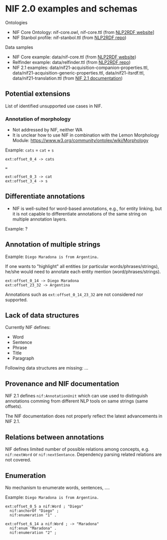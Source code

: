 # NIF 2.0 examples and schemas

Ontologies

* NIF Core Ontology: nif-core.owl, nif-core.ttl (from [NLP2RDF website](https://persistence.uni-leipzig.org/nlp2rdf/ontologies/nif-core/nif-core.owl)]
* NIF Stanbol profile: nif-stanbol.ttl (from [NLP2RDF repo](https://github.com/NLP2RDF/ontologies/blob/master/nif-core/nif-stanbol.ttl))

Data samples

* NIF Core example: data/nif-core.ttl (from [NLP2RDF website](https://persistence.uni-leipzig.org/nlp2rdf/ontologies/nif-core/example.ttl))
* Relfinder example: data/relfinder.ttl (from [NLP2RDF repo](https://github.com/NLP2RDF/website/blob/master/examples/relfinder/2013_12_06/nifexample.ttl))
* NIF 2.1 examples: data/nif21-acquisition-companion-properties.ttl, data/nif21-acquisition-generic-properties.ttl, data/nif21-itsrdf.ttl, data/nif21-translation.ttl (from [NIF 2.1 documentation](https://github.com/NLP2RDF/documentation/tree/master/docs/includes))


## Potential extensions

List of identified unsupported use cases in NIF.

### Annotation of morphology

- Not addressed by NIF, neither WA
- It is unclear how to use NIF in combination with the Lemon Morphology Module: https://www.w3.org/community/ontolex/wiki/Morphology

Example:
`cats` = `cat` + `s`
```
ext:offset_0_4 -> cats

=

ext:offset_0_3 -> cat
ext:offset_3_4 -> s
```


## Differentiate annotations

- NIF is well-suited for word-based annotations, e.g., for entity linking, but it is not capable to differentiate annotations of the same string on multiple annotation layers.

Example: ?

## Annotation of multiple strings

Example:
`Diego Maradona is from Argentina.`

If one wants to "highlight" all entities (or particular words/phrases/strings), he/she would need to annotate each entity mention (word/phrases/strings).
```
ext:offset_0_14 -> Diego Maradona
ext:offset_23_32 -> Argentina
```

Annotations such as `ext:offset_0_14_23_32` are not considered nor supported.

## Lack of data structures

Currently NIF defines:

- Word
- Sentence
- Phrase
- Title
- Paragraph

Following data structures are missing: ...

## Provenance and NIF documentation

NIF 2.1 defines `nif:AnnotationUnit` which can use used to distinguish annotations comming from different NLP tools on same strings (same offsets).

The NIF documentation does not properly reflect the latest advancements in NIF 2.1.

## Relations between annotations

NIF defines limited number of possible relations among concepts, e.g. `nif:nextWord` or `nif:nextSentance`.
Dependency parsing related relations are not covered.

## Enumeration

No mechanism to enumerate words, sentences, ....

Example:
`Diego Maradona is from Argentina.`

```
ext:offset_0_5 a nif:Word ; "Diego"
  nif:anchorOf "Diego" ;
  nif:enumeration "1" .
  
ext:offset_6_14 a nif:Word ; -> "Maradona"
  nif:enum "Maradona" .
  nif:enumeration "2" ;
```
